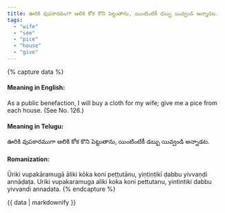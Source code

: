```yaml
---
title: ఊరికి వుపకారముగా ఆలికి కోక కొని పెట్టుతాను, యింటింటికీ డబ్బు యివ్వండి అన్నాడట.
tags:
  - "wife"
  - "see"
  - "pice"
  - "house"
  - "give"
---
```


{% capture data %}
#### Meaning in English:
As a public benefaction, I will buy a cloth for my wife; give me a pice from each house.
(See No. 126.)

#### Meaning in Telugu:
ఊరికి వుపకారముగా ఆలికి కోక కొని పెట్టుతాను, యింటింటికీ డబ్బు యివ్వండి అన్నాడట.

#### Romanization:
Ūriki vupakāramugā āliki kōka koni peṭṭutānu, yiṇṭiṇṭikī ḍabbu yivvaṇḍi annāḍaṭa.
Uriki vupakaramuga aliki koka koni pettutanu, yintintiki dabbu yivvandi annadata.
{% endcapture %}

{{ data | markdownify }}


